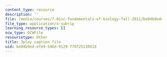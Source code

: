 ```yaml
---
content_type: resource
description: ''
file: /media/courses/7-01sc-fundamentals-of-biology-fall-2011/be04b9edefe9546d912977d72513041d_nCBTC3-xsLM.vtt
file_type: application/x-subrip
learning_resource_types: []
ocw_type: OCWFile
resourcetype: Other
title: 3play caption file
uid: be04b9ed-efe9-546d-9129-77d72513041d
---
```

